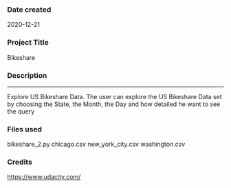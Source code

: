 ### Date created
2020-12-21

### Project Title
Bikeshare

### Description
------------------------------------------------------------------------
Explore US Bikeshare Data. The user can explore the US Bikeshare Data
set by choosing the State, the Month, the Day and how detailed he want
to see the query

### Files used
bikeshare_2.py
chicago.csv
new_york_city.csv
washington.csv

### Credits
https://www.udacity.com/
